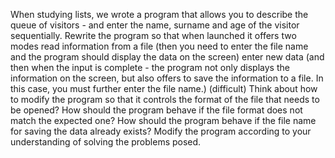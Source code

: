 When studying lists, we wrote a program that allows you to describe the queue of visitors - and enter the name, surname and age of the visitor sequentially.
Rewrite the program so that when launched it offers two modes
read information from a file (then you need to enter the file name and the program should display the data on the screen)
enter new data (and then when the input is complete - the program not only displays the information on the screen, but also offers to save the information to a file. In this case, you must further enter the file name.)
(difficult) Think about how to modify the program so that it controls the format of the file that needs to be opened? How should the program behave if the file format does not match the expected one? How should the program behave if the file name for saving the data already exists?
Modify the program according to your understanding of solving the problems posed.
